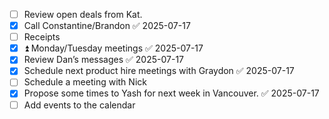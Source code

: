 - [ ] Review open deals from Kat.
- [x] Call Constantine/Brandon ✅ 2025-07-17
- [ ] Receipts
- [x] ⏫ Monday/Tuesday meetings ✅ 2025-07-17
- [x] Review Dan’s messages ✅ 2025-07-17
- [x] Schedule next product hire meetings with Graydon ✅ 2025-07-17
- [ ] Schedule a meeting with Nick
- [x] Propose some times to Yash for next week in Vancouver. ✅ 2025-07-17
- [ ] Add events to the calendar